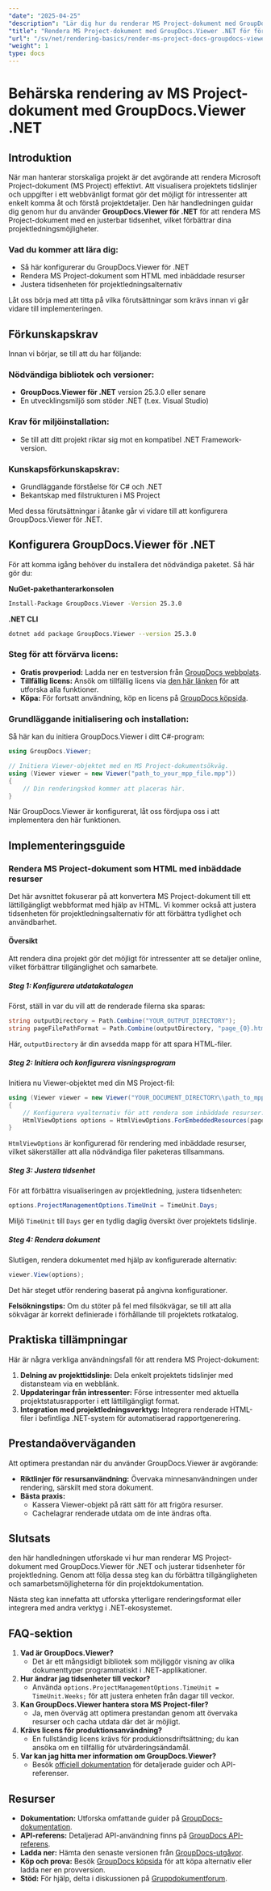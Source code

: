 ```yaml
---
"date": "2025-04-25"
"description": "Lär dig hur du renderar MS Project-dokument med GroupDocs.Viewer för .NET, vilket förbättrar projekthanteringen med anpassningsbara tidsenheter. Följ den här steg-för-steg-guiden."
"title": "Rendera MS Project-dokument med GroupDocs.Viewer .NET för förbättrad projektledning"
"url": "/sv/net/rendering-basics/render-ms-project-docs-groupdocs-viewer-net/"
"weight": 1
type: docs
---
```

# Behärska rendering av MS Project-dokument med GroupDocs.Viewer .NET

## Introduktion

När man hanterar storskaliga projekt är det avgörande att rendera Microsoft Project-dokument (MS Project) effektivt. Att visualisera projektets tidslinjer och uppgifter i ett webbvänligt format gör det möjligt för intressenter att enkelt komma åt och förstå projektdetaljer. Den här handledningen guidar dig genom hur du använder **GroupDocs.Viewer för .NET** för att rendera MS Project-dokument med en justerbar tidsenhet, vilket förbättrar dina projektledningsmöjligheter.

### Vad du kommer att lära dig:
- Så här konfigurerar du GroupDocs.Viewer för .NET
- Rendera MS Project-dokument som HTML med inbäddade resurser
- Justera tidsenheten för projektledningsalternativ

Låt oss börja med att titta på vilka förutsättningar som krävs innan vi går vidare till implementeringen.

## Förkunskapskrav

Innan vi börjar, se till att du har följande:

### Nödvändiga bibliotek och versioner:
- **GroupDocs.Viewer för .NET** version 25.3.0 eller senare
- En utvecklingsmiljö som stöder .NET (t.ex. Visual Studio)

### Krav för miljöinstallation:
- Se till att ditt projekt riktar sig mot en kompatibel .NET Framework-version.

### Kunskapsförkunskapskrav:
- Grundläggande förståelse för C# och .NET
- Bekantskap med filstrukturen i MS Project

Med dessa förutsättningar i åtanke går vi vidare till att konfigurera GroupDocs.Viewer för .NET.

## Konfigurera GroupDocs.Viewer för .NET

För att komma igång behöver du installera det nödvändiga paketet. Så här gör du:

**NuGet-pakethanterarkonsolen**
```bash
Install-Package GroupDocs.Viewer -Version 25.3.0
```

**.NET CLI**
```bash
dotnet add package GroupDocs.Viewer --version 25.3.0
```

### Steg för att förvärva licens:
- **Gratis provperiod:** Ladda ner en testversion från [GroupDocs webbplats](https://releases.groupdocs.com/viewer/net/).
- **Tillfällig licens:** Ansök om tillfällig licens via [den här länken](https://purchase.groupdocs.com/temporary-license/) för att utforska alla funktioner.
- **Köpa:** För fortsatt användning, köp en licens på [GroupDocs köpsida](https://purchase.groupdocs.com/buy).

### Grundläggande initialisering och installation:
Så här kan du initiera GroupDocs.Viewer i ditt C#-program:

```csharp
using GroupDocs.Viewer;

// Initiera Viewer-objektet med en MS Project-dokumentsökväg.
using (Viewer viewer = new Viewer("path_to_your_mpp_file.mpp"))
{
    // Din renderingskod kommer att placeras här.
}
```

När GroupDocs.Viewer är konfigurerat, låt oss fördjupa oss i att implementera den här funktionen.

## Implementeringsguide

### Rendera MS Project-dokument som HTML med inbäddade resurser

Det här avsnittet fokuserar på att konvertera MS Project-dokument till ett lättillgängligt webbformat med hjälp av HTML. Vi kommer också att justera tidsenheten för projektledningsalternativ för att förbättra tydlighet och användbarhet.

#### Översikt
Att rendera dina projekt gör det möjligt för intressenter att se detaljer online, vilket förbättrar tillgänglighet och samarbete.

##### Steg 1: Konfigurera utdatakatalogen
Först, ställ in var du vill att de renderade filerna ska sparas:

```csharp
string outputDirectory = Path.Combine("YOUR_OUTPUT_DIRECTORY");
string pageFilePathFormat = Path.Combine(outputDirectory, "page_{0}.html");
```
Här, `outputDirectory` är din avsedda mapp för att spara HTML-filer.

##### Steg 2: Initiera och konfigurera visningsprogram

Initiera nu Viewer-objektet med din MS Project-fil:

```csharp
using (Viewer viewer = new Viewer("YOUR_DOCUMENT_DIRECTORY\\path_to_mpp_file.mpp"))
{
    // Konfigurera vyalternativ för att rendera som inbäddade resurser.
    HtmlViewOptions options = HtmlViewOptions.ForEmbeddedResources(pageFilePathFormat);
}
```
`HtmlViewOptions` är konfigurerad för rendering med inbäddade resurser, vilket säkerställer att alla nödvändiga filer paketeras tillsammans.

##### Steg 3: Justera tidsenhet
För att förbättra visualiseringen av projektledning, justera tidsenheten:

```csharp
options.ProjectManagementOptions.TimeUnit = TimeUnit.Days;
```
Miljö `TimeUnit` till `Days` ger en tydlig daglig översikt över projektets tidslinje.

##### Steg 4: Rendera dokument
Slutligen, rendera dokumentet med hjälp av konfigurerade alternativ:

```csharp
viewer.View(options);
```
Det här steget utför rendering baserat på angivna konfigurationer. 

**Felsökningstips:** Om du stöter på fel med filsökvägar, se till att alla sökvägar är korrekt definierade i förhållande till projektets rotkatalog.

## Praktiska tillämpningar

Här är några verkliga användningsfall för att rendera MS Project-dokument:
1. **Delning av projekttidslinje:** Dela enkelt projektets tidslinjer med distansteam via en webblänk.
2. **Uppdateringar från intressenter:** Förse intressenter med aktuella projektstatusrapporter i ett lättillgängligt format.
3. **Integration med projektledningsverktyg:** Integrera renderade HTML-filer i befintliga .NET-system för automatiserad rapportgenerering.

## Prestandaöverväganden
Att optimera prestandan när du använder GroupDocs.Viewer är avgörande:
- **Riktlinjer för resursanvändning:** Övervaka minnesanvändningen under rendering, särskilt med stora dokument.
- **Bästa praxis:**
  - Kassera Viewer-objekt på rätt sätt för att frigöra resurser.
  - Cachelagrar renderade utdata om de inte ändras ofta.

## Slutsats
den här handledningen utforskade vi hur man renderar MS Project-dokument med GroupDocs.Viewer för .NET och justerar tidsenheter för projektledning. Genom att följa dessa steg kan du förbättra tillgängligheten och samarbetsmöjligheterna för din projektdokumentation.

Nästa steg kan innefatta att utforska ytterligare renderingsformat eller integrera med andra verktyg i .NET-ekosystemet.

## FAQ-sektion
1. **Vad är GroupDocs.Viewer?**
   - Det är ett mångsidigt bibliotek som möjliggör visning av olika dokumenttyper programmatiskt i .NET-applikationer.
2. **Hur ändrar jag tidsenheter till veckor?**
   - Använda `options.ProjectManagementOptions.TimeUnit = TimeUnit.Weeks;` för att justera enheten från dagar till veckor.
3. **Kan GroupDocs.Viewer hantera stora MS Project-filer?**
   - Ja, men överväg att optimera prestandan genom att övervaka resurser och cacha utdata där det är möjligt.
4. **Krävs licens för produktionsanvändning?**
   - En fullständig licens krävs för produktionsdriftsättning; du kan ansöka om en tillfällig för utvärderingsändamål.
5. **Var kan jag hitta mer information om GroupDocs.Viewer?**
   - Besök [officiell dokumentation](https://docs.groupdocs.com/viewer/net/) för detaljerade guider och API-referenser.

## Resurser
- **Dokumentation:** Utforska omfattande guider på [GroupDocs-dokumentation](https://docs.groupdocs.com/viewer/net/).
- **API-referens:** Detaljerad API-användning finns på [GroupDocs API-referens](https://reference.groupdocs.com/viewer/net/).
- **Ladda ner:** Hämta den senaste versionen från [GroupDocs-utgåvor](https://releases.groupdocs.com/viewer/net/).
- **Köp och prova:** Besök [GroupDocs köpsida](https://purchase.groupdocs.com/buy) för att köpa alternativ eller ladda ner en provversion.
- **Stöd:** För hjälp, delta i diskussionen på [Gruppdokumentforum](https://forum.groupdocs.com/c/viewer/9).